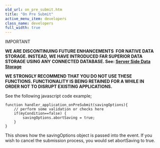 ```yaml
---
old_url: on_pre_submit.htm
title: "On Pre Submit"
active_menu_item: developers
class_name: developers
full_width: true
---
```



IMPORTANT

**WE ARE DISCONTINUING FUTURE ENHANCEMENTS  FOR NATIVE DATA STORAGE. INSTEAD, WE HAVE INTRODUCED FAR SUPERIOR DATA STORAGE USING ANY CONNECTED DATABASE. See: [Server Side Data Storage](/developers/documentation/product-guide/data-storage/server-side-data-storage/)**

**WE STRONGLY RECOMMEND THAT YOU DO NOT USE THESE FUNCTIONS. FUNCTIONALITY IS BEING RETAINED FOR A WHILE IN ORDER NOT TO DISRUPT EXISTING APPLICATIONS.**

See the following javascript code example;

    function handler_application_onPreSubmit(savingOptions){
        // perform some validation or checks here
        if(myCondition==false) {
            savingOptions.abortSaving = true;
        }
    }
     
   

This shows how the savingOptions object is passed into the event. If you wish to cancel the submission process, you would set abortSaving to true.

